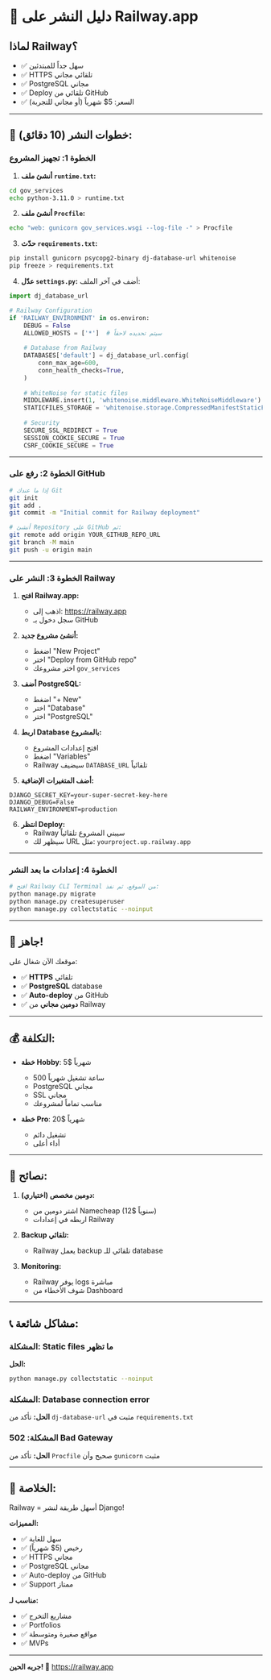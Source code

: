 # 🚂 دليل النشر على Railway.app

## لماذا Railway؟
- ✅ سهل جداً للمبتدئين
- ✅ HTTPS تلقائي مجاني
- ✅ PostgreSQL مجاني
- ✅ Deploy تلقائي من GitHub
- ✅ السعر: 5$ شهرياً (أو مجاني للتجربة)

---

## 📝 خطوات النشر (10 دقائق):

### **الخطوة 1: تجهيز المشروع**

1. **أنشئ ملف `runtime.txt`:**
```bash
cd gov_services
echo python-3.11.0 > runtime.txt
```

2. **أنشئ ملف `Procfile`:**
```bash
echo "web: gunicorn gov_services.wsgi --log-file -" > Procfile
```

3. **حدّث `requirements.txt`:**
```bash
pip install gunicorn psycopg2-binary dj-database-url whitenoise
pip freeze > requirements.txt
```

4. **عدّل `settings.py`:**
أضف في آخر الملف:
```python
import dj_database_url

# Railway Configuration
if 'RAILWAY_ENVIRONMENT' in os.environ:
    DEBUG = False
    ALLOWED_HOSTS = ['*']  # سيتم تحديده لاحقاً
    
    # Database from Railway
    DATABASES['default'] = dj_database_url.config(
        conn_max_age=600,
        conn_health_checks=True,
    )
    
    # WhiteNoise for static files
    MIDDLEWARE.insert(1, 'whitenoise.middleware.WhiteNoiseMiddleware')
    STATICFILES_STORAGE = 'whitenoise.storage.CompressedManifestStaticFilesStorage'
    
    # Security
    SECURE_SSL_REDIRECT = True
    SESSION_COOKIE_SECURE = True
    CSRF_COOKIE_SECURE = True
```

---

### **الخطوة 2: رفع على GitHub**

```bash
# إذا ما عندك Git
git init
git add .
git commit -m "Initial commit for Railway deployment"

# أنشئ Repository على GitHub ثم:
git remote add origin YOUR_GITHUB_REPO_URL
git branch -M main
git push -u origin main
```

---

### **الخطوة 3: النشر على Railway**

1. **افتح Railway.app:**
   - اذهب إلى: https://railway.app
   - سجل دخول بـ GitHub

2. **أنشئ مشروع جديد:**
   - اضغط "New Project"
   - اختر "Deploy from GitHub repo"
   - اختر مشروعك `gov_services`

3. **أضف PostgreSQL:**
   - اضغط "+ New"
   - اختر "Database"
   - اختر "PostgreSQL"

4. **اربط Database بالمشروع:**
   - افتح إعدادات المشروع
   - اضغط "Variables"
   - Railway سيضيف `DATABASE_URL` تلقائياً

5. **أضف المتغيرات الإضافية:**
```
DJANGO_SECRET_KEY=your-super-secret-key-here
DJANGO_DEBUG=False
RAILWAY_ENVIRONMENT=production
```

6. **انتظر Deploy:**
   - Railway سيبني المشروع تلقائياً
   - سيظهر لك URL مثل: `yourproject.up.railway.app`

---

### **الخطوة 4: إعدادات ما بعد النشر**

```bash
# افتح Railway CLI Terminal من الموقع، ثم نفذ:
python manage.py migrate
python manage.py createsuperuser
python manage.py collectstatic --noinput
```

---

## 🎉 **جاهز!**

موقعك الآن شغال على:
- ✅ **HTTPS** تلقائي
- ✅ **PostgreSQL** database
- ✅ **Auto-deploy** من GitHub
- ✅ **دومين مجاني** من Railway

---

## 💰 **التكلفة:**

- **خطة Hobby**: 5$ شهرياً
  - 500 ساعة تشغيل شهرياً
  - PostgreSQL مجاني
  - SSL مجاني
  - مناسب تماماً لمشروعك

- **خطة Pro**: 20$ شهرياً
  - تشغيل دائم
  - أداء أعلى

---

## 🔧 **نصائح:**

1. **دومين مخصص (اختياري):**
   - اشتر دومين من Namecheap (12$ سنوياً)
   - اربطه في إعدادات Railway

2. **Backup تلقائي:**
   - Railway يعمل backup تلقائي للـ database

3. **Monitoring:**
   - Railway يوفر logs مباشرة
   - شوف الأخطاء من Dashboard

---

## 📞 **مشاكل شائعة:**

### **المشكلة:** Static files ما تظهر
**الحل:**
```bash
python manage.py collectstatic --noinput
```

### **المشكلة:** Database connection error
**الحل:**
تأكد من `dj-database-url` مثبت في `requirements.txt`

### **المشكلة:** 502 Bad Gateway
**الحل:**
تأكد من `Procfile` صحيح وأن `gunicorn` مثبت

---

## 🚀 **الخلاصة:**

Railway = أسهل طريقة لنشر Django!

**المميزات:**
- ✅ سهل للغاية
- ✅ رخيص (5$ شهرياً)
- ✅ HTTPS مجاني
- ✅ PostgreSQL مجاني
- ✅ Auto-deploy من GitHub
- ✅ Support ممتاز

**مناسب لـ:**
- ✅ مشاريع التخرج
- ✅ Portfolios
- ✅ مواقع صغيرة ومتوسطة
- ✅ MVPs

---

**جربه الحين! 🎯**
https://railway.app

